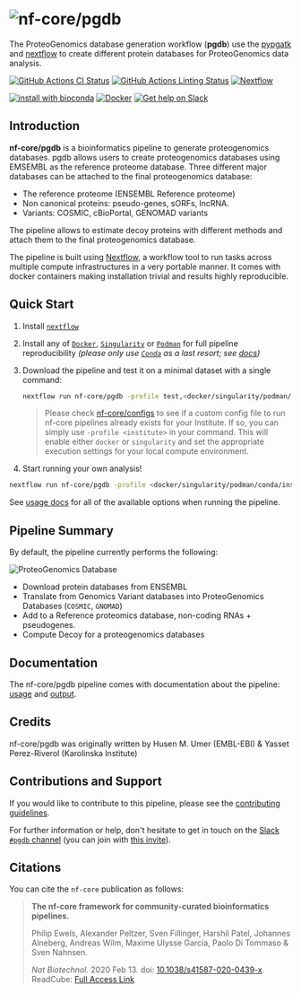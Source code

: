 # ![nf-core/pgdb](docs/images/nf-core-pgdb_logo.png)

The ProteoGenomics database generation workflow (**pgdb**) use the [pypgatk](https://github.com/bigbio/py-pgatk) and [nextflow](https://www.nextflow.io/) to create different protein databases for ProteoGenomics data analysis.

[![GitHub Actions CI Status](https://github.com/nf-core/pgdb/workflows/nf-core%20CI/badge.svg)](https://github.com/bigbio/pgdb/actions)
[![GitHub Actions Linting Status](https://github.com/nf-core/pgdb/workflows/nf-core%20linting/badge.svg)](https://github.com/bigbio/pgdb/actions)
[![Nextflow](https://img.shields.io/badge/nextflow-%E2%89%A520.04.0-brightgreen.svg)](https://www.nextflow.io/)

[![install with bioconda](https://img.shields.io/badge/install%20with-bioconda-brightgreen.svg)](https://bioconda.github.io/)
[![Docker](https://img.shields.io/docker/automated/nfcore/pgdb.svg)](https://hub.docker.com/r/nfcore/pgdb)
[![Get help on Slack](http://img.shields.io/badge/slack-nf--core%20%23pgdb-4A154B?logo=slack)](https://nfcore.slack.com/channels/pgdb)

## Introduction

**nf-core/pgdb** is a bioinformatics pipeline to generate proteogenomics databases. pgdb allows users to create proteogenomics databases using EMSEMBL as the reference proteome database. Three different major databases can be attached to the final proteogenomics database:
   
* The reference proteome (ENSEMBL Reference proteome)
* Non canonical proteins: pseudo-genes, sORFs, lncRNA.
* Variants: COSMIC, cBioPortal, GENOMAD variants

The pipeline allows to estimate decoy proteins with different methods and attach them to the final proteogenomics database.

The pipeline is built using [Nextflow](https://www.nextflow.io), a workflow tool to run tasks across multiple compute infrastructures in a very portable manner. It comes with docker containers making installation trivial and results highly reproducible.

## Quick Start

1. Install [`nextflow`](https://nf-co.re/usage/installation)

2. Install any of [`Docker`](https://docs.docker.com/engine/installation/), [`Singularity`](https://www.sylabs.io/guides/3.0/user-guide/) or [`Podman`](https://podman.io/) for full pipeline reproducibility _(please only use [`Conda`](https://conda.io/miniconda.html) as a last resort; see [docs](https://nf-co.re/usage/configuration#basic-configuration-profiles))_

3. Download the pipeline and test it on a minimal dataset with a single command:

    ```bash
    nextflow run nf-core/pgdb -profile test,<docker/singularity/podman/conda/institute>
    ```

    > Please check [nf-core/configs](https://github.com/nf-core/configs#documentation) to see if a custom config file to run nf-core pipelines already exists for your Institute. If so, you can simply use `-profile <institute>` in your command. This will enable either `docker` or `singularity` and set the appropriate execution settings for your local compute environment.

4. Start running your own analysis!

```bash
nextflow run nf-core/pgdb -profile <docker/singularity/podman/conda/institute> --ensembl_name homo_sapines --ensembl false
```

See [usage docs](https://nf-co.re/pgdb/usage) for all of the available options when running the pipeline.

## Pipeline Summary

By default, the pipeline currently performs the following:

![ProteoGenomics Database](/docs/images/pgdb-databases.png)

* Download protein databases from ENSEMBL
* Translate from Genomics Variant databases into ProteoGenomics Databases (`COSMIC`, `GNOMAD`)
* Add to a Reference proteomics database, non-coding RNAs + pseudogenes.
* Compute Decoy for a proteogenomics databases

## Documentation

The nf-core/pgdb pipeline comes with documentation about the pipeline: [usage](https://nf-co.re/pgdb/usage) and [output](https://nf-co.re/pgdb/output).

## Credits

nf-core/pgdb was originally written by Husen M. Umer (EMBL-EBI) & Yasset Perez-Riverol (Karolinska Institute)

## Contributions and Support

If you would like to contribute to this pipeline, please see the [contributing guidelines](.github/CONTRIBUTING.md).

For further information or help, don't hesitate to get in touch on the [Slack `#pgdb` channel](https://nfcore.slack.com/channels/pgdb) (you can join with [this invite](https://nf-co.re/join/slack)).

## Citations

You can cite the `nf-core` publication as follows:

> **The nf-core framework for community-curated bioinformatics pipelines.**
>
> Philip Ewels, Alexander Peltzer, Sven Fillinger, Harshil Patel, Johannes Alneberg, Andreas Wilm, Maxime Ulysse Garcia, Paolo Di Tommaso & Sven Nahnsen.
>
> _Nat Biotechnol._ 2020 Feb 13. doi: [10.1038/s41587-020-0439-x](https://dx.doi.org/10.1038/s41587-020-0439-x).
> ReadCube: [Full Access Link](https://rdcu.be/b1GjZ)
